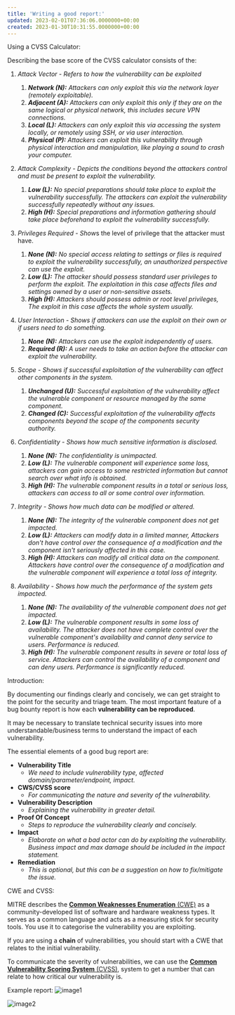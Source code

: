 ```yaml
---
title: 'Writing a good report:'
updated: 2023-02-01T07:36:06.0000000+00:00
created: 2023-01-30T10:31:55.0000000+00:00
---
```


Using a CVSS Calculator:

Describing the base score of the CVSS calculator consists of the:

1.  *Attack Vector - Refers to how the vulnerability can be exploited*
    1.  ***Network (N):** Attackers can only exploit this via the network layer (remotely exploitable).*
    2.  ***Adjacent (A):** Attackers can only exploit this only if they are on the same logical or physical network, this includes secure VPN connections.*
    3.  ***Local (L):** Attackers can only exploit this via accessing the system locally, or remotely using SSH, or via user interaction.*
    4.  ***Physical (P):** Attackers can exploit this vulnerability through physical interaction and manipulation, like playing a sound to crash your computer.*

2.  *Attack Complexity - Depicts the conditions beyond the attackers control and must be present to exploit the vulnerability.*
    1.  ***Low (L):** No special preparations should take place to exploit the vulnerability successfully. The attackers can exploit the vulnerability successfully repeatedly without any issues.*
    2.  ***High (H):** Special preparations and information gathering should take place beforehand to exploit the vulnerability successfully.*

3.  *Privileges Required - Show*s the level of privilege that the attacker must have.
    1.  ***None (N):** No special access relating to settings or files is required to exploit the vulnerability successfully, an unauthorized perspective can use the exploit.*
    2.  ***Low (L):** The attacker should possess standard user privileges to perform the exploit. The exploitation in this case affects files and settings owned by a user or non-sensitive assets.*
    3.  ***High (H):** Attackers should possess admin or root level privileges, The exploit in this case affects the whole system usually.*

4.  *User Interaction - Shows if attackers can use the exploit on their own or if users need to do something.*
    1.  ***None (N):** Attackers can use the exploit independently of users.*
    2.  ***Required (R):** A user needs to take an action before the attacker can exploit the vulnerability.*

5.  *Scope - Shows if successful exploitation of the vulnerability can affect other components in the system.*
    1.  ***Unchanged (U):** Successful exploitation of the vulnerability affect the vulnerable component or resource managed by the same component.*
    2.  ***Changed (C):** Successful exploitation of the vulnerability affects components beyond the scope of the components security authority.*

6.  *Confidentiality - Shows how much sensitive information is disclosed.*
    1.  ***None (N):** The confidentiality is unimpacted.*
    2.  ***Low (L):** The vulnerable component will experience some loss, attackers can gain access to some restricted information but cannot search over what info is obtained.*
    3.  ***High (H):** The vulnerable component results in a total or serious loss, attackers can access to all or some control over information.*

7.  *Integrity - Shows how much data can be modified or altered.*
    1.  ***None (N):** The integrity of the vulnerable component does not get impacted.*
    2.  ***Low (L):** Attackers can modify data in a limited manner, Attackers don't have control over the consequence of a modification and the component isn't seriously affected in this case.*
    3.  ***High (H):** Attackers can modify all critical data on the component. Attackers have control over the consequence of a modification and the vulnerable component will experience a total loss of integrity.*

8.  *Availability - Shows how much the performance of the system gets impacted.*
    1.  ***None (N):** The availability of the vulnerable component does not get impacted.*
    2.  ***Low (L):** The vulnerable component results in some loss of availability. The attacker does not have complete control over the vulnerable component's availability and cannot deny service to users. Performance is reduced.*
    3.  ***High (H):** The vulnerable component results in severe or total loss of service. Attackers can control the availability of a component and can deny users. Performance is significantly reduced.*

Introduction:

By documenting our findings clearly and concisely, we can get straight to the point for the security and triage team. The most important feature of a bug bounty report is how each **vulnerability can be reproduced**.

It may be necessary to translate technical security issues into more understandable/business terms to understand the impact of each vulnerability.

The essential elements of a good bug report are:
- **Vulnerability Title**
  - *We need to include vulnerability type, affected domain/parameter/endpoint, impact.*
- **CWS/CVSS score**
  - *For communicating the nature and severity of the vulnerability.*
- **Vulnerability Description**
  - *Explaining the vulnerability in greater detail.*
- **Proof Of Concept**
  - *Steps to reproduce the vulnerability clearly and concisely.*
- **Impact**
  - *Elaborate on what a bad actor can do by exploiting the vulnerability. Business impact and max damage should be included in the impact statement.*
- **Remediation**
  - *This is optional, but this can be a suggestion on how to fix/mitigate the issue.*

CWE and CVSS:

MITRE describes the [**Common Weaknesses Enumeration** (CWE)](https://cwe.mitre.org/data/definitions/1387.html) as a community-developed list of software and hardware weakness types. It serves as a common language and acts as a measuring stick for security tools. You use it to categorise the vulnerability you are exploiting.

If you are using a **chain** of vulnerabilities, you should start with a CWE that relates to the initial vulnerability.

To communicate the severity of vulnerabilities, we can use the [**Common Vulnerability Scoring System** (CVSS)](https://www.first.org/cvss/), system to get a number that can relate to how critical our vulnerability is.

Example report:
![image1](:/5297eb08a4ee4fb58b33ca410ca2900f)

![image2](../../../../_resources/image2-94.png)
